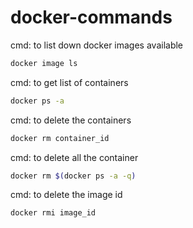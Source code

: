 # docker-commands
cmd: to list down docker images available
```bash 
docker image ls
```
cmd: to get list of containers
```bash 
docker ps -a
```
cmd: to delete the containers
```bash
docker rm container_id
```

cmd: to delete all the container
```bash
docker rm $(docker ps -a -q)
```
cmd: to delete the image id
```bash
docker rmi image_id
```
